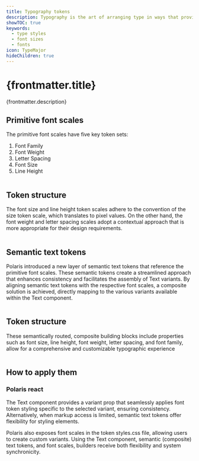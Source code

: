 ```yaml
---
title: Typography tokens
description: Typography is the art of arranging type in ways that provides innate hierarchy to UI.
showTOC: true
keywords:
  - type styles
  - font sizes
  - fonts
icon: TypeMajor
hideChildren: true
---
```


# {frontmatter.title}

<Lede>{frontmatter.description}</Lede>

<Subnav />

## Primitive font scales

The primitive font scales have five key token sets:

1. Font Family
2. Font Weight
3. Letter Spacing
4. Font Size
5. Line Height

![]()

## Token structure

The font size and line height token scales adhere to the convention of the size token scale, which translates to pixel values. On the other hand, the font weight and letter spacing scales adopt a contextual approach that is more appropriate for their design requirements.

![]()

## Semantic text tokens

Polaris introduced a new layer of semantic text tokens that reference the primitive font scales. These semantic tokens create a streamlined approach that enhances consistency and facilitates the assembly of Text variants. 
By aligning semantic text tokens with the respective font scales, a composite solution is achieved, directly mapping to the various variants available within the Text component.

![]()

## Token structure
These semantically routed, composite building blocks include properties such as font size, line height, font weight, letter spacing, and font family, allow for a comprehensive and customizable typographic experience

![]()

## How to apply them

### Polaris react
The Text component provides a variant prop that seamlessly applies font token styling specific to the selected variant, ensuring consistency. Alternatively, when markup access is limited, semantic text tokens offer flexibility for styling elements. 

Polaris also exposes font scales in the token styles.css file, allowing users to create custom variants. Using the Text component, semantic (composite) text tokens, and font scales, builders receive both flexibility and system synchronicity.

![]()

